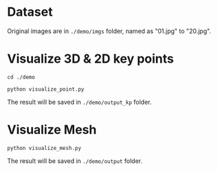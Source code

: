 # Dataset

Original images are in `./demo/imgs` folder, named as "01.jpg" to "20.jpg". 


# Visualize 3D & 2D key points

`cd ./demo`

`python visualize_point.py`

The result will be saved in `./demo/output_kp` folder.

# Visualize Mesh

`python visualize_mesh.py`

The result will be saved in `./demo/output` folder.


